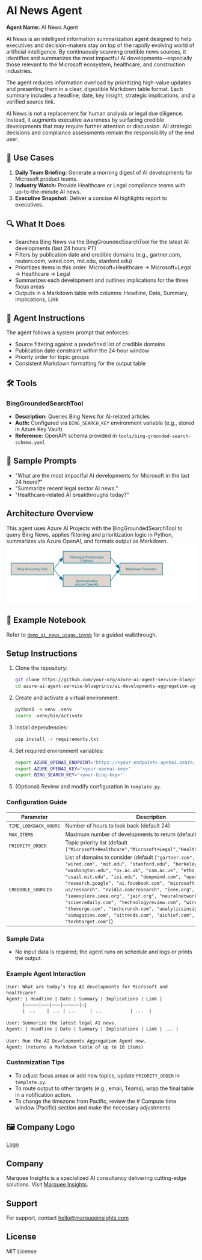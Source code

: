 # AI News Agent

**Agent Name:** AI News Agent

AI News is an intelligent information summarization agent designed to help executives and decision-makers stay on top of the rapidly evolving world of artificial intelligence. By continuously scanning credible news sources, it identifies and summarizes the most impactful AI developments—especially those relevant to the Microsoft ecosystem, healthcare, and construction industries.

The agent reduces information overload by prioritizing high-value updates and presenting them in a clear, digestible Markdown table format. Each summary includes a headline, date, key insight, strategic implications, and a verified source link.

AI News is not a replacement for human analysis or legal due diligence. Instead, it augments executive awareness by surfacing credible developments that may require further attention or discussion. All strategic decisions and compliance assessments remain the responsibility of the end user.


## 🎯 Use Cases

1. **Daily Team Briefing:** Generate a morning digest of AI developments for Microsoft product teams.
2. **Industry Watch:** Provide Healthcare or Legal compliance teams with up-to-the-minute AI news.
3. **Executive Snapshot:** Deliver a concise AI highlights report to executives.

## 🔍 What It Does

- Searches Bing News via the BingGroundedSearchTool for the latest AI developments (last 24 hours PT)
- Filters by publication date and credible domains (e.g., gartner.com, reuters.com, wired.com, mit.edu, stanford.edu)
- Prioritizes items in this order: Microsoft+Healthcare → Microsoft+Legal → Healthcare → Legal
- Summarizes each development and outlines implications for the three focus areas
- Outputs in a Markdown table with columns: Headline, Date, Summary, Implications, Link

## 🧠 Agent Instructions

The agent follows a system prompt that enforces:
- Source filtering against a predefined list of credible domains
- Publication date constraint within the 24‑hour window
- Priority order for topic groups
- Consistent Markdown formatting for the output table

## 🛠 Tools

### BingGroundedSearchTool
- **Description:** Queries Bing News for AI-related articles
- **Auth:** Configured via `BING_SEARCH_KEY` environment variable (e.g., stored in Azure Key Vault)
- **Reference:** OpenAPI schema provided in `tools/bing-grounded-search-schema.yaml`

## 🧪 Sample Prompts

- "What are the most impactful AI developments for Microsoft in the last 24 hours?"
- "Summarize recent legal sector AI news."
- "Healthcare-related AI breakthroughs today?"

## Architecture Overview
This agent uses Azure AI Projects with the BingGroundedSearchTool to query Bing News, applies filtering and prioritization logic in Python, summarizes via Azure OpenAI, and formats output as Markdown.  
![Architecture Diagram](./assets/architecture.png)

## 📁 Example Notebook

Refer to [`demo_ai_news_usage.ipynb`](./assets/demo_ai_news_usage.ipynb) for a guided walkthrough.

## Setup Instructions

1. Clone the repository:
   ```bash
   git clone https://github.com/your-org/azure-ai-agent-service-blueprints.git
   cd azure-ai-agent-service-blueprints/ai-developments-aggregation-agent
   ```
2. Create and activate a virtual environment:
   ```bash
   python3 -m venv .venv
   source .venv/bin/activate
   ```
3. Install dependencies:
   ```bash
   pip install -r requirements.txt
   ```
4. Set required environment variables:
   ```bash
   export AZURE_OPENAI_ENDPOINT="https://<your-endpoint>.openai.azure.com/"
   export AZURE_OPENAI_KEY="<your-openai-key>"
   export BING_SEARCH_KEY="<your-bing-key>"
   ```
5. (Optional) Review and modify configuration in `template.py`.

### Configuration Guide

| Parameter                | Description                                                                                                         |
|--------------------------|---------------------------------------------------------------------------------------------------------------------|
| `TIME_LOOKBACK_HOURS`    | Number of hours to look back (default 24)                                                                            |
| `MAX_ITEMS`              | Maximum number of developments to return (default 10)                                                                |
| `PRIORITY_ORDER`         | Topic priority list (default `["Microsoft+Healthcare","Microsoft+Legal","Healthcare","Legal"]`)                      |
| `CREDIBLE_SOURCES`       | List of domains to consider (default `["gartner.com", "reuters.com", "wired.com", "mit.edu", "stanford.edu", "berkeley.edu", "washington.edu", "ox.ac.uk", "cam.ac.uk", "ethz.ch", "mpg.de", "csail.mit.edu", "isi.edu", "deepmind.com", "openai.com", "research.google", "ai.facebook.com", "microsoft.com/en-us/research", "nvidia.com/research", "ieee.org", "ieeexplore.ieee.org", "jair.org", "neuralnetworksjournal.com", "sciencedaily.com", "technologyreview.com", "wired.com", "theverge.com", "techcrunch.com", "analyticsinsight.net", "aimagazine.com", "aitrends.com", "aichief.com", "techtarget.com"]`)            |

### Sample Data

- No input data is required; the agent runs on schedule and logs or prints the output.

### Example Agent Interaction

```text
User: What are today’s top AI developments for Microsoft and healthcare?
Agent: | Headline | Date | Summary | Implications | Link |
      |—————|———|———|——————|—|
      | ...    | ... | ...     | ...          | ...  |

User: Summarize the latest legal AI news.
Agent: | Headline | Date | Summary | Implications | Link | ... |

User: Run the AI Developments Aggregation Agent now.
Agent: (returns a Markdown table of up to 10 items)
```

### Customization Tips

- To adjust focus areas or add new topics, update `PRIORITY_ORDER` in `template.py`.
- To route output to other targets (e.g., email, Teams), wrap the final table in a notification action.
- To change the timezone from Pacific, review the # Compute time window (Pacific) section and make the necessary adjustments

## 🖼 Company Logo

[Logo](./assets/marquee_insights_logo.svg)

## Company
Marquee Insights is a specialized AI consultancy delivering cutting-edge solutions. Visit [Marquee Insights](https://marqueeinsights.com).

## Support
For support, contact hello@marqueeinsights.com

## License

MIT License
